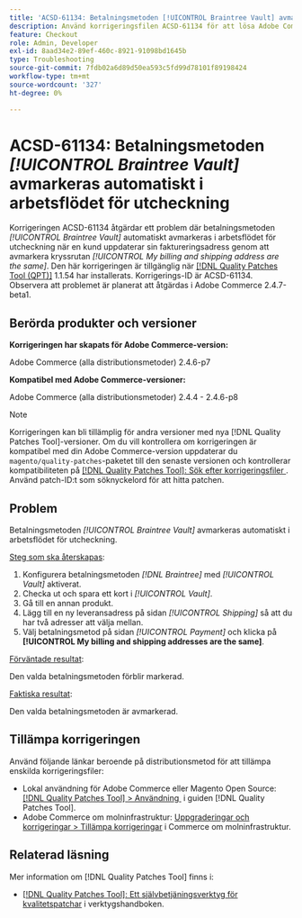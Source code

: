 ```yaml
---
title: 'ACSD-61134: Betalningsmetoden [!UICONTROL Braintree Vault] avmarkeras automatiskt i arbetsflödet för utcheckning'
description: Använd korrigeringsfilen ACSD-61134 för att lösa Adobe Commerce-problemet där betalningsmetoden *[!UICONTROL Braintree Vault]* automatiskt avmarkeras i kassaarbetsflödet när en kund uppdaterar sin faktureringsadress genom att avmarkera kryssrutan *[!UICONTROL My billing and shipping address are the same]*.
feature: Checkout
role: Admin, Developer
exl-id: 8aad34e2-89ef-460c-8921-91098bd1645b
type: Troubleshooting
source-git-commit: 7fdb02a6d89d50ea593c5fd99d78101f89198424
workflow-type: tm+mt
source-wordcount: '327'
ht-degree: 0%

---
```


# ACSD-61134: Betalningsmetoden *[!UICONTROL Braintree Vault]* avmarkeras automatiskt i arbetsflödet för utcheckning

Korrigeringen ACSD-61134 åtgärdar ett problem där betalningsmetoden *[!UICONTROL Braintree Vault]* automatiskt avmarkeras i arbetsflödet för utcheckning när en kund uppdaterar sin faktureringsadress genom att avmarkera kryssrutan *[!UICONTROL My billing and shipping address are the same]*. Den här korrigeringen är tillgänglig när [[!DNL Quality Patches Tool (QPT)]](https://experienceleague.adobe.com/sv/docs/commerce-operations/tools/quality-patches-tool/quality-patches-tool-to-self-serve-quality-patches) 1.1.54 har installerats. Korrigerings-ID är ACSD-61134. Observera att problemet är planerat att åtgärdas i Adobe Commerce 2.4.7-beta1.

## Berörda produkter och versioner

**Korrigeringen har skapats för Adobe Commerce-version:**

Adobe Commerce (alla distributionsmetoder) 2.4.6-p7

**Kompatibel med Adobe Commerce-versioner:**

Adobe Commerce (alla distributionsmetoder) 2.4.4 - 2.4.6-p8

>[!NOTE]
>
>Korrigeringen kan bli tillämplig för andra versioner med nya [!DNL Quality Patches Tool]-versioner. Om du vill kontrollera om korrigeringen är kompatibel med din Adobe Commerce-version uppdaterar du `magento/quality-patches`-paketet till den senaste versionen och kontrollerar kompatibiliteten på [[!DNL Quality Patches Tool]: Sök efter korrigeringsfiler &#x200B;](https://experienceleague.adobe.com/tools/commerce-quality-patches/index.html?lang=sv-SE). Använd patch-ID:t som söknyckelord för att hitta patchen.

## Problem

Betalningsmetoden *[!UICONTROL Braintree Vault]* avmarkeras automatiskt i arbetsflödet för utcheckning.

<u>Steg som ska återskapas</u>:

1. Konfigurera betalningsmetoden *[!DNL Braintree]* med *[!UICONTROL Vault]* aktiverat.
1. Checka ut och spara ett kort i *[!UICONTROL Vault]*.
1. Gå till en annan produkt.
1. Lägg till en ny leveransadress på sidan *[!UICONTROL Shipping]* så att du har två adresser att välja mellan.
1. Välj betalningsmetod på sidan *[!UICONTROL Payment]* och klicka på **[!UICONTROL My billing and shipping addresses are the same]**.

<u>Förväntade resultat</u>:

Den valda betalningsmetoden förblir markerad.

<u>Faktiska resultat</u>:

Den valda betalningsmetoden är avmarkerad.

## Tillämpa korrigeringen

Använd följande länkar beroende på distributionsmetod för att tillämpa enskilda korrigeringsfiler:

* Lokal användning för Adobe Commerce eller Magento Open Source: [[!DNL Quality Patches Tool] > Användning &#x200B;](/help/tools/quality-patches-tool/usage.md) i guiden [!DNL Quality Patches Tool].
* Adobe Commerce om molninfrastruktur: [Uppgraderingar och korrigeringar > Tillämpa korrigeringar](https://experienceleague.adobe.com/docs/commerce-cloud-service/user-guide/develop/upgrade/apply-patches.html?lang=sv-SE) i Commerce om molninfrastruktur.

## Relaterad läsning

Mer information om [!DNL Quality Patches Tool] finns i:

* [[!DNL Quality Patches Tool]: Ett självbetjäningsverktyg för kvalitetspatchar](/help/tools/quality-patches-tool/quality-patches-tool-to-self-serve-quality-patches.md) i verktygshandboken.
